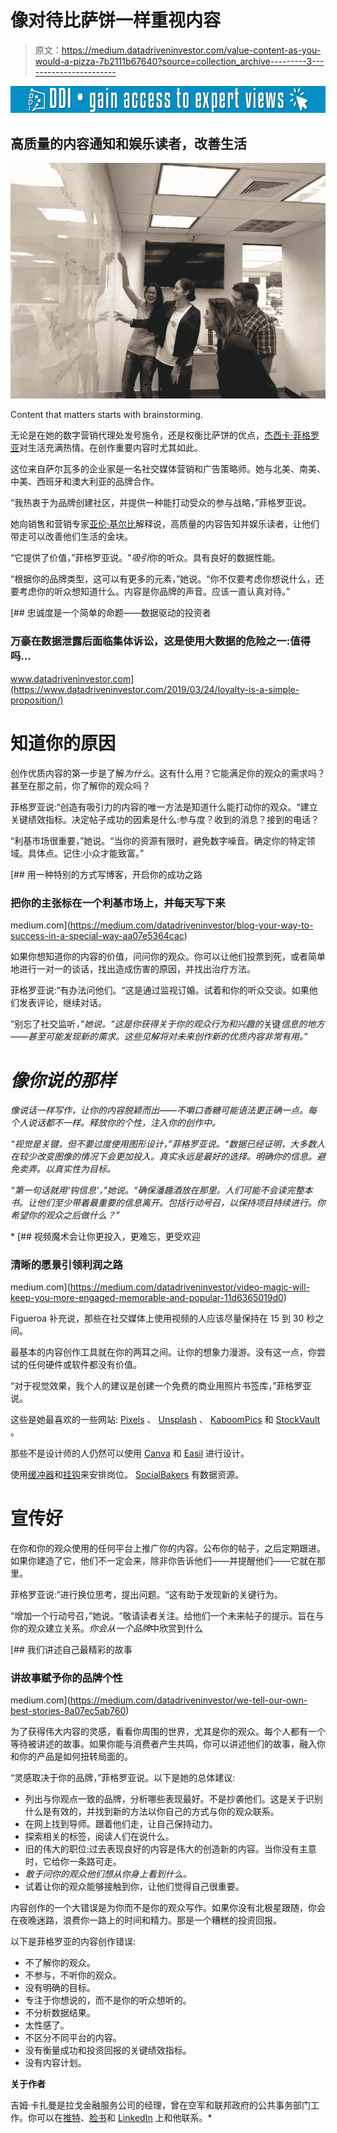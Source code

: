 # 像对待比萨饼一样重视内容

> 原文：<https://medium.datadriveninvestor.com/value-content-as-you-would-a-pizza-7b2111b67640?source=collection_archive---------3----------------------->

[![](img/8c4e82198d168178d1f1abacd5a6f2a8.png)](http://www.track.datadriveninvestor.com/1B9E)

## 高质量的内容通知和娱乐读者，改善生活

![](img/268ede13243d8436b11015386b0f2fb1.png)

Content that matters starts with brainstorming.

无论是在她的数字营销代理处发号施令，还是权衡比萨饼的优点，[杰西卡·菲格罗亚](https://twitter.com/yescontilde)对生活充满热情。在创作重要内容时尤其如此。

这位来自萨尔瓦多的企业家是一名社交媒体营销和广告策略师。她与北美、南美、中美、西班牙和澳大利亚的品牌合作。

“我热衷于为品牌创建社区，并提供一种能打动受众的参与战略，”菲格罗亚说。

她向销售和营销专家[亚伦·基尔比](https://twitter.com/kilby76)解释说，高质量的内容告知并娱乐读者，让他们带走可以改善他们生活的金块。

“它提供了价值，”菲格罗亚说。"*吸引*你的听众。具有良好的数据性能。

“根据你的品牌类型，这可以有更多的元素，”她说。“你不仅要考虑你想说什么，还要考虑你的听众想知道什么。内容是你品牌的声音。应该一直认真对待。”

[](https://www.datadriveninvestor.com/2019/03/24/loyalty-is-a-simple-proposition/) [## 忠诚度是一个简单的命题——数据驱动的投资者

### 万豪在数据泄露后面临集体诉讼，这是使用大数据的危险之一:值得吗…

www.datadriveninvestor.com](https://www.datadriveninvestor.com/2019/03/24/loyalty-is-a-simple-proposition/) 

# 知道你的原因

创作优质内容的第一步是了解*为什么*。这有什么用？它能满足你的观众的需求吗？甚至在那之前，你了解你的观众吗？

菲格罗亚说:“创造有吸引力的内容的唯一方法是知道什么能打动你的观众。“建立关键绩效指标。决定帖子成功的因素是什么:参与度？收到的消息？接到的电话？

“利基市场很重要，”她说。“当你的资源有限时，避免数字噪音。确定你的特定领域。具体点。记住:小众才能致富。”

[](https://medium.com/datadriveninvestor/blog-your-way-to-success-in-a-special-way-aa07e5364cac) [## 用一种特别的方式写博客，开启你的成功之路

### 把你的主张标在一个利基市场上，并每天写下来

medium.com](https://medium.com/datadriveninvestor/blog-your-way-to-success-in-a-special-way-aa07e5364cac) 

如果你想知道你的内容的价值，问问你的观众。你可以让他们投票到死，或者简单地进行一对一的谈话，找出造成伤害的原因，并找出治疗方法。

菲格罗亚说:“有办法问他们。“这是通过监视订婚。试着和你的听众交谈。如果他们发表评论，继续对话。

“别忘了社交监听[](https://medium.com/@JKatzaman/listen-for-good-vibrations-6cfa76efe031)*，”她说。“这是你获得关于你的观众行为和兴趣的*关键*信息的地方——甚至可能发现新的需求。这些见解将对未来创作新的优质内容非常有用。”*

# *像你说的那样*

*像说话一样写作，让你的内容脱颖而出——不嚼口香糖可能语法更正确一点。每个人说话都不一样。释放你的个性，注入你的创作中。*

*“视觉是关键，但不要过度使用图形设计，”菲格罗亚说。“数据已经证明，大多数人在较少改变图像的情况下会更加投入。真实永远是最好的选择。明确你的信息。避免卖弄。以真实性为目标。*

*“第一句话就用‘钩信息’，”她说。“确保潘趣酒放在那里。人们可能不会读完整本书。让他们至少带着最重要的信息离开。包括行动号召，以保持项目持续进行。你希望你的观众之后做什么？”*

*[](https://medium.com/datadriveninvestor/video-magic-will-keep-you-more-engaged-memorable-and-popular-11d6365019d0) [## 视频魔术会让你更投入，更难忘，更受欢迎

### 清晰的愿景引领利润之路

medium.com](https://medium.com/datadriveninvestor/video-magic-will-keep-you-more-engaged-memorable-and-popular-11d6365019d0) 

Figueroa 补充说，那些在社交媒体上使用视频的人应该尽量保持在 15 到 30 秒之间。

最基本的内容创作工具就在你的两耳之间。让你的想象力漫游。没有这一点，你尝试的任何硬件或软件都没有价值。

“对于视觉效果，我个人的建议是创建一个免费的商业用照片书签库，”菲格罗亚说。

这些是她最喜欢的一些网站: [Pixels](https://www.pexels.com/) 、 [Unsplash](https://unsplash.com/) 、 [KaboomPics](https://kaboompics.com/) 和 [StockVault](https://www.stockvault.net/) 。

那些不是设计师的人仍然可以使用 [Canva](https://www.canva.com/) 和 [Easil](https://about.easil.com/) 进行设计。

使用[缓冲器](https://buffer.com/)和[挂钩](https://hootsuite.com/)来安排岗位。 [SocialBakers](https://www.socialbakers.com/) 有数据资源。

# 宣传好

在你和你的观众使用的任何平台上推广你的内容。公布你的帖子，之后定期跟进。如果你建造了它，他们不一定会来，除非你告诉他们——并提醒他们——它就在那里。

菲格罗亚说:“进行换位思考，提出问题。“这有助于发现新的关键行为。

“增加一个行动号召，”她说。“敬请读者关注。给他们一个未来帖子的提示。旨在与你的观众建立关系。*你会从一个品牌*中欣赏到什么

[](https://medium.com/datadriveninvestor/we-tell-our-own-best-stories-8a07ec5ab760) [## 我们讲述自己最精彩的故事

### 讲故事赋予你的品牌个性

medium.com](https://medium.com/datadriveninvestor/we-tell-our-own-best-stories-8a07ec5ab760) 

为了获得伟大内容的灵感，看看你周围的世界，尤其是你的观众。每个人都有一个等待被讲述的故事。如果你能与消费者产生共鸣，你可以讲述他们的故事，融入你和你的产品是如何扭转局面的。

“灵感取决于你的品牌，”菲格罗亚说。以下是她的总体建议:

*   列出与你观点一致的品牌，分析哪些表现最好。不是抄袭他们。这是关于识别什么是有效的，并找到新的方法以你自己的方式与你的观众联系。
*   在网上找到导师。跟着他们走，让自己保持动力。
*   探索相关的标签，阅读人们在说什么。
*   旧的伟大的职位:过去表现良好的内容是伟大的创造新的内容。当你没有主意时，它给你一条路可走。
*   *敢于问你的观众他们想从你身上看到什么。*
*   试着让你的观众能够接触到你，让他们觉得自己很重要。

内容创作的一个大错误是为你而不是你的观众写作。如果你没有北极星跟随，你会在夜晚迷路，浪费你一路上的时间和精力。那是一个糟糕的投资回报。

以下是菲格罗亚的内容创作错误:

*   不了解你的观众。
*   不参与，不听你的观众。
*   没有明确的目标。
*   专注于你想说的，而不是你的听众想听的。
*   不分析数据结果。
*   太性感了。
*   不区分不同平台的内容。
*   没有衡量成功和投资回报的关键绩效指标。
*   没有内容计划。

**关于作者**

吉姆·卡扎曼是拉戈金融服务公司的经理，曾在空军和联邦政府的公共事务部门工作。你可以在[推特](https://twitter.com/JKatzaman)、[脸书](https://www.facebook.com/jim.katzaman)和 [LinkedIn](https://www.linkedin.com/in/jim-katzaman-33641b21/) 上和他联系。*